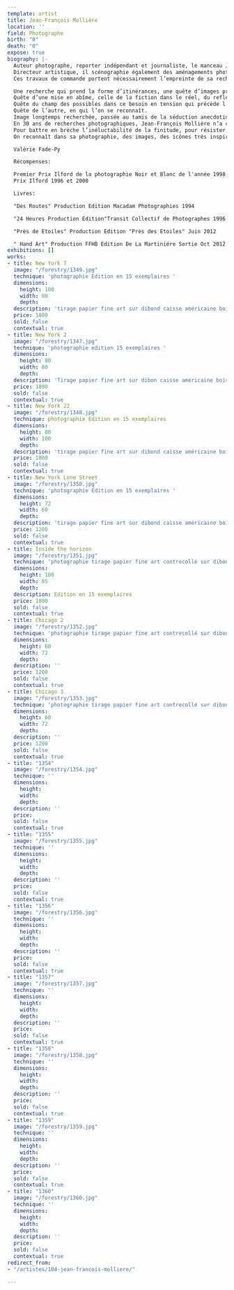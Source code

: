 ```yaml
---
template: artist
title: Jean-François Mollière
location: ''
field: Photographe
birth: "0"
death: "0"
expose: true
biography: |-
  Auteur photographe, reporter indépendant et journaliste, le manceau Jean-françois Mollière a collaboré à de nombreux ouvrages et magazines dans le domaine de l’art, du sport, et de l’architecture.
  Directeur artistique, il scénographie également des aménagements photographiques de lieux publics et privés.
  Ces travaux de commande portent nécessairement l’empreinte de sa recherche photographique.

  Une recherche qui prend la forme d’itinérances, une quête d’images protéiformes.
  Quête d’une mise en abîme, celle de la fiction dans le réel, du reflet sur la surface, de l’image dans le cadre.
  Quête du champ des possibles dans ce besoin en tension qui précède l’acte photographique.
  Quête de l’autre, en qui l’on se reconnaît.
  Image longtemps recherchée, passée au tamis de la séduction anecdotique, image éprouvée.
  En 30 ans de recherches photographiques, Jean-François Mollière n’a cessé de se défaire des accoutumances, d’aller là où l’imaginaire devient plus fort.
  Pour battre en brèche l’inéluctabilité de la finitude, pour résister, inexorablement.
  On reconnaît dans sa photographie, des images, des icônes très inspirées par le cinéma et la peinture.

  Valérie Fade-Py

  Récompenses:

  Premier Prix Ilford de la photographie Noir et Blanc de l'année 1998
  Prix Ilford 1996 et 2000

  Livres:

  "Des Routes" Production Edition Macadam Photographies 1994

  "24 Heures Production Edition"Transit Collectif de Photographes 1996

  "Près de Etoiles" Production Edition "Près des Etoiles" Juin 2012

  " Hand Art" Production FFHB Edition De La Martiniére Sortie Oct 2012
exhibitions: []
works:
- title: New York 7
  image: "/forestry/1349.jpg"
  technique: 'photographie Edition en 15 exemplaires '
  dimensions:
    height: 100
    width: 80
    depth: 
  description: 'tirage papier fine art sur dibond caisse américaine bois '
  price: 1800
  sold: false
  contextual: true
- title: New York 2
  image: "/forestry/1347.jpg"
  technique: 'photographie edition 15 exemplaires '
  dimensions:
    height: 80
    width: 80
    depth: 
  description: 'Tirage papier fine art sur dibon caisse américaine bois '
  price: 1800
  sold: false
  contextual: true
- title: New York 22
  image: "/forestry/1348.jpg"
  technique: photographie Edition en 15 exemplaires
  dimensions:
    height: 80
    width: 100
    depth: 
  description: 'tirage papier fine art sur dibond caisse américaine bois '
  price: 1800
  sold: false
  contextual: true
- title: New York Lone Street
  image: "/forestry/1350.jpg"
  technique: 'photographie Edition en 15 exemplaires '
  dimensions:
    height: 72
    width: 60
    depth: 
  description: 'tirage papier fine art sur dibond caisse américaine bois '
  price: 1200
  sold: false
  contextual: true
- title: Inside the horizon
  image: "/forestry/1351.jpg"
  technique: 'photographie tirage papier fine art contrecollé sur dibon '
  dimensions:
    height: 100
    width: 85
    depth: 
  description: Edition en 15 exemplaires
  price: 1800
  sold: false
  contextual: true
- title: Chicago 2
  image: "/forestry/1352.jpg"
  technique: 'photographie tirage papier fine art contrecollé sur dibon '
  dimensions:
    height: 60
    width: 72
    depth: 
  description: ''
  price: 1200
  sold: false
  contextual: true
- title: Chicago 3
  image: "/forestry/1353.jpg"
  technique: 'photographie tirage papier fine art contrecollé sur dibon '
  dimensions:
    height: 60
    width: 72
    depth: 
  description: ''
  price: 1200
  sold: false
  contextual: true
- title: "1354"
  image: "/forestry/1354.jpg"
  technique: ''
  dimensions:
    height: 
    width: 
    depth: 
  description: ''
  price: 
  sold: false
  contextual: true
- title: "1355"
  image: "/forestry/1355.jpg"
  technique: ''
  dimensions:
    height: 
    width: 
    depth: 
  description: ''
  price: 
  sold: false
  contextual: true
- title: "1356"
  image: "/forestry/1356.jpg"
  technique: ''
  dimensions:
    height: 
    width: 
    depth: 
  description: ''
  price: 
  sold: false
  contextual: true
- title: "1357"
  image: "/forestry/1357.jpg"
  technique: ''
  dimensions:
    height: 
    width: 
    depth: 
  description: ''
  price: 
  sold: false
  contextual: true
- title: "1358"
  image: "/forestry/1358.jpg"
  technique: ''
  dimensions:
    height: 
    width: 
    depth: 
  description: ''
  price: 
  sold: false
  contextual: true
- title: "1359"
  image: "/forestry/1359.jpg"
  technique: ''
  dimensions:
    height: 
    width: 
    depth: 
  description: ''
  price: 
  sold: false
  contextual: true
- title: "1360"
  image: "/forestry/1360.jpg"
  technique: ''
  dimensions:
    height: 
    width: 
    depth: 
  description: ''
  price: 
  sold: false
  contextual: true
redirect_from:
- "/artistes/104-jean-francois-molliere/"

---
```

